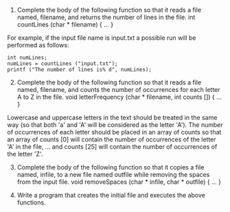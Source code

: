 1. Complete the body of the following function so that it reads a file named, filename, and returns the number of lines in the file.
  int countLines (char * filename)
  {
…
   }

For example, if the input file name is input.txt a possible run will be performed as follows:

    int numLines;
    numLines = countLines ("input.txt");
    printf ("The number of lines is% d", numLines);

2. Complete the body of the following function so that it reads a file named, filename, and counts the number of occurrences for each letter A to Z in the file.
void letterFrequency (char * filename, int counts [])
{
     …
}

Lowercase and uppercase letters in the text should be treated in the same way (so that both 'a' and 'A' will be considered as the letter 'A').
The number of occurrences of each letter should be placed in an array of counts so that an array of counts [0] will contain the number of occurrences of the letter 'A' in the file, ... and counts [25] will contain the number of occurrences of the letter 'Z'.

3. Complete the body of the following function so that it copies a file named, infile, to a new file named outfile while removing the spaces from the input file.
void removeSpaces (char * infile, char * outfile)
{
           …
      }

4. Write a program that creates the initial file and executes the above functions.